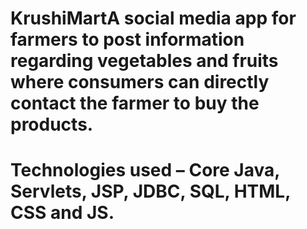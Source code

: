 # KrushiMartA social media app for farmers to post information regarding vegetables and fruits where consumers can directly contact the farmer to buy the products. 
# Technologies used – Core Java, Servlets, JSP, JDBC, SQL, HTML, CSS and JS.
